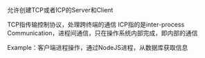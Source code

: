 
允许创建TCP或者ICP的Server和Client

TCP指传输控制协议，处理跨终端的通信
ICP指的是inter-process Communication，进程间通信，只在操作系统内部完成，即内部的通信

Example：客户端进程操作，通过NodeJS进程，从数据库获取信息